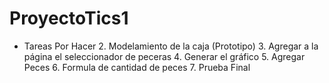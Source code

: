 # ProyectoTics1
- Tareas Por Hacer
  2. Modelamiento de la caja (Prototipo)
  3. Agregar a la página el seleccionador de peceras
  4. Generar el gráfico
  5. Agregar Peces
  6. Formula de cantidad de peces
  7. Prueba Final
